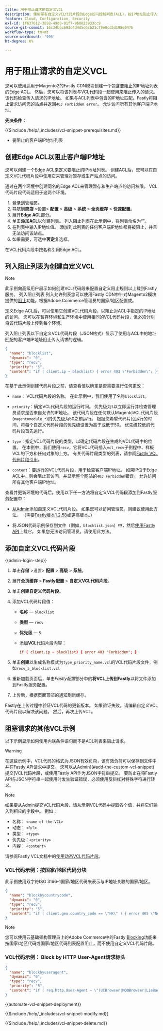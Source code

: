 ```yaml
---
title: 用于阻止请求的自定义VCL
description: 使用带有自定义VCL代码片段的Edge访问控制列表(ACL)，按IP地址阻止传入请求。
feature: Cloud, Configuration, Security
exl-id: 1f637612-3858-49d0-91f7-9b8823933cc9
source-git-commit: 16c34b6c693c4d4d5c67b21c79e0cd5d198e047b
workflow-type: tm+mt
source-wordcount: '996'
ht-degree: 0%

---
```


# 用于阻止请求的自定义VCL

您可以使用适用于Magento2的Fastly CDN模块创建一个包含要阻止的IP地址列表的Edge ACL。 然后，您可以将该列表与VCL代码段一起使用来阻止传入的请求。 该代码检查传入请求的IP地址。 如果与ACL列表中包含的IP地址匹配，Fastly将阻止请求访问您的站点并返回`403 Forbidden error`。 允许访问所有其他客户端IP地址。

**先决条件：**

{{$include /help/_includes/vcl-snippet-prerequisites.md}}

- 要阻止的客户端IP地址列表

## 创建Edge ACL以阻止客户端IP地址

您可以创建一个Edge ACL来定义要阻止的IP地址列表。 创建ACL后，您可以在自定义VCL代码片段中使用它来管理对暂存或生产站点的访问。

通过在两个环境中创建同名的Edge ACL来管理暂存和生产站点的访问权限。 VCL代码片段代码适用于这两个环境。

1. 登录到管理员。
1. 导航到&#x200B;**商店** >设置> **配置** > **高级** > **系统** > **全页缓存** > **快速配置**。
1. 展开&#x200B;**Edge ACL**&#x200B;部分。
1. 单击&#x200B;**添加ACL**&#x200B;以创建列表。 列入阻止列表在此示例中，将列表命名为“”。
1. 在列表中输入IP地址值。 添加到此列表的任何客户端IP地址都将被阻止，并且无法访问该站点。
1. 如果需要，可选中&#x200B;**否定**&#x200B;复选框。

在VCL代码片段中按名称引用Edge ACL。

## 列入阻止列表为创建自定义VCL

>[!NOTE]
>
>此示例向高级用户展示如何创建VCL代码段来配置自定义阻止规则以上载到Fastly服务。 列入阻止列表 列入允许列表您可以使用Fastly CDN中针对Magento2模块提供的[阻止](https://github.com/fastly/fastly-magento2/blob/master/Documentation/Guides/BLOCKING.md)功能，根据Adobe Commerce管理员的国家/地区配置或。

定义Edge ACL后，可以使用它创建VCL代码片段，以阻止对ACL中指定的IP地址的访问。 您可以在暂存环境和生产环境中使用相同的VCL代码片段，但必须分别将该代码片段上传到每个环境。

列入阻止列表以下自定义VCL代码片段（JSON格式）显示了使用与ACL中的地址匹配的客户端IP地址阻止传入请求的逻辑。

```json
{
  "name": "blocklist",
  "dynamic": "0",
  "type": "recv",
  "priority": "5",
  "content": "if ( client.ip ~ blocklist) { error 403 \"Forbidden\"; }"
}
```

在基于此示例创建代码片段之前，请查看值以确定是否需要进行任何更改：

- `name`： VCL代码片段的名称。 在此示例中，我们使用了名称`blocklist`。

- `priority`：确定VCL代码片段的运行时间。 优先级为`5`以立即运行并检查管理员请求是否来自允许的IP地址。 该代码片段在任何默认MagentoVCL代码片段(`magentomodule_*`)的优先级为50之前运行。 根据您希望代码片段运行的时间，将每个自定义代码片段的优先级设置为高于或低于50。 优先级较低的代码片段首先运行。

- `type`：指定VCL代码片段的类型，以确定代码片段在生成的VCL代码中的位置。 在本例中，我们使用`recv`，它将VCL代码插入`vcl_recv`子例程中、样板VCL的下方和任何对象的上方。 有关代码片段类型的列表，请参阅[Fastly VCL代码片段引用](https://docs.fastly.com/api/config#api-section-snippet)。

- `content`：要运行的VCL代码片段，用于检查客户端IP地址。 如果IP位于Edge ACL中，则会阻止其访问，并显示整个网站的`403 Forbidden`错误。 允许访问所有其他客户端IP地址。

查看并更新环境的代码后，使用以下任一方法将自定义VCL代码段添加到Fastly服务配置中：

- [从Admin](#add-the-custom-vcl-snippet)添加自定义VCL代码片段。 如果您可以访问管理员，则建议使用此方法。 （需要[Fastly版本1.2.58](fastly-configuration.md#upgrade-fastly-module)或更高版本。）

- 将JSON代码示例保存到文件（例如，`blocklist.json`）中，然后[使用Fastly API](fastly-vcl-custom-snippets.md#manage-custom-vcl-snippets-using-the-api)上载它。 如果您无法访问管理员，请使用此方法。

## 添加自定义VCL代码片段

{{admin-login-step}}

1. 单击&#x200B;**存储** >设置> **配置** > **高级** > **系统**。

1. 展开&#x200B;**全页缓存** > **Fastly配置** > **自定义VCL代码片段**。

1. 单击&#x200B;**创建自定义代码片段**。

1. 添加VCL代码片段值：

   - **名称** — `blocklist`

   - **类型** — `recv`

   - **优先级** — `5`

   - 添加&#x200B;**VCL**&#x200B;代码片段内容：

     ```conf
     if ( client.ip ~ blocklist) { error 403 "Forbidden"; }
     ```

1. 单击&#x200B;**创建**&#x200B;以生成名称模式为`type_priority_name.vcl`的VCL代码片段文件，例如`recv_5_blocklist.vcl`

1. 重新加载页面后，单击&#x200B;*Fastly配置*&#x200B;部分中的&#x200B;**将VCL上传到Fastly**&#x200B;以将文件添加到Fastly服务配置。

1. 上传后，根据页面顶部的通知刷新缓存。

Fastly在上传过程中验证VCL代码的更新版本。 如果验证失败，请编辑自定义VCL代码片段以解决该问题。 然后，再次上传VCL。

## 阻塞请求的其他VCL示例

以下示例显示如何使用内联条件语句而不是ACL列表来阻止请求。

>[!WARNING]
>
>在这些示例中，VCL代码的格式为JSON有效负荷，该有效负荷可以保存到文件中并在Fastly API请求中提交。 您可以从Admin](#add-the-custom-vcl-snippet)提交[VCL代码片段，或使用Fastly API作为JSON字符串提交。 要防止在将Fastly API与JSON字符串一起使用时发生验证错误，必须使用反斜杠对特殊字符进行转义。

>[!NOTE]
>如果要从Admin提交VCL代码片段，请从示例VCL代码中提取各个值，并将它们输入到相应的字段中。 例如：
>- 名称： `<name of the VCL>`
>- 动态： `<0/1>`
>- 类型： `<type>`
>- 优先级：`<priority>`
>- 内容： `<content>`

请参阅Fastly VCL文档中的[使用动态VCL代码片段](https://docs.fastly.com/vcl/vcl-snippets/)。

### VCL代码示例：按国家/地区代码分块

此示例使用双字符ISO 3166-1国家/地区代码来表示与IP地址关联的国家/地区。

```json
{
  "name": "blockbycountrycode",
  "dynamic": "0",
  "type": "recv",
  "priority": "5",
  "content": "if ( client.geo.country_code == \"HK\" ) { error 405 \"Not allowed\";}"
}
```

>[!NOTE]
>
>您可以使用云基础架构管理员上的Adobe Commerce中的Fastly [Blocking](https://github.com/fastly/fastly-magento2/blob/master/Documentation/Guides/BLOCKING.md)功能来按国家/地区代码或国家/地区代码列表配置阻止，而不使用自定义VCL代码片段。

### VCL代码示例： Block by HTTP User-Agent请求标头

```json
{
  "name": "blockbyuseragent",
  "dynamic": "0",
  "type": "recv",
  "priority": "5",
  "content": "if ( req.http.User-Agent ~ \"(UCBrowser|MQQBrowser|LieBaoFast|Mb2345Browser)\" ) {error 405 \"Not allowed\";}"
}
```

{{automate-vcl-snippet-deployment}}

{{$include /help/_includes/vcl-snippet-modify.md}}

{{$include /help/_includes/vcl-snippet-delete.md}}
